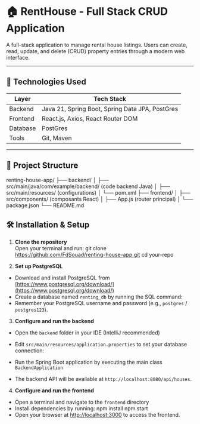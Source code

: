 # 🏠 RentHouse - Full Stack CRUD Application

A full-stack application to manage rental house listings. Users can create, read, update, and delete (CRUD) property entries through a modern web interface.

---

## 📌 Technologies Used

| Layer     | Tech Stack                              |
|-----------|------------------------------------------|
| Backend   | Java 21, Spring Boot, Spring Data JPA, PostGres |
| Frontend  | React.js, Axios, React Router DOM       |
| Database  | PostGres                                   |
| Tools     | Git, Maven                |

---

## 📁 Project Structure

renting-house-app/
├── backend/
│   ├── src/main/java/com/example/backend/  (code backend Java)
│   ├── src/main/resources/                    (configurations)
│   └── pom.xml
├── frontend/
│   ├── src/components/                        (composants React)
│   ├── App.js                                (router principal)
│   └── package.json
└── README.md


## 🛠️ Installation & Setup

1. **Clone the repository**  
Open your terminal and run: 
git clone https://github.com/FdSouad/renting-house-app.git
cd your-repo


2. **Set up PostgreSQL**  
- Download and install PostgreSQL from [https://www.postgresql.org/download/](https://www.postgresql.org/download/)  
- Create a database named `renting_db` by running the SQL command:  
- Remember your PostgreSQL username and password (e.g., `postgres` / `postgres123`).

3. **Configure and run the backend**  
- Open the `backend` folder in your IDE (IntelliJ recommended)  
- Edit `src/main/resources/application.properties` to set your database connection:  

- Run the Spring Boot application by executing the main class `BackendApplication`  
- The backend API will be available at `http://localhost:8080/api/houses`.

4. **Configure and run the frontend**  
- Open a terminal and navigate to the `frontend` directory  
- Install dependencies by running: 
    npm install
    npm start
- Open your browser at [http://localhost:3000](http://localhost:3000) to access the frontend.
 

